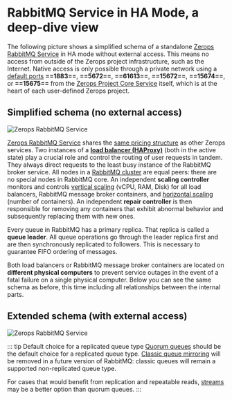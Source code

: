 # RabbitMQ Service in HA Mode, a deep-dive view

The following picture shows a simplified schema of a standalone [Zerops RabbitMQ Service](/documentation/services/message-brokers/rabbitmq.html) in HA mode without external access. This means no access from outside of the Zerops project infrastructure, such as the Internet. Native access is only possible through a private network using a [default ports](/documentation/services/message-brokers/rabbitmq.html#hostname-and-ports) **==1883==**, **==5672==**, **==61613==**, **==15672==**, **==15674==**, or **==15675==** from the [Zerops Project Core Service](/documentation/overview/how-zerops-works-inside/typical-schemas-of-zerops-projects.html) itself, which is at the heart of each user-defined Zerops project.

## Simplified schema (no external access)

![Zerops RabbitMQ Service](./images/Zerops-RabbitMQ-Service-Base.png "Zerops RabbitMQ Service")

[Zerops RabbitMQ Service](/documentation/services/message-brokers/rabbitmq.html) shares the [same pricing structure](/documentation/overview/pricing.html#services) as other Zerops services. Two instances of a **[load balancer (HAProxy)](http://www.haproxy.org)** (both in the active state) play a crucial role and control the routing of user requests in tandem. They always direct requests to the least busy instance of the RabbitMQ broker service. All nodes in a [RabbitMQ cluster](https://www.rabbitmq.com/clustering.html#peer-equality) are equal peers: there are no special nodes in RabbitMQ core. An independent **scaling controller** monitors and controls [vertical scaling](/documentation/automatic-scaling/how-automatic-scaling-works.html#vertical-scaling) (vCPU, RAM, Disk) for all load balancers, RabbitMQ message broker containers, and [horizontal scaling](/documentation/automatic-scaling/how-automatic-scaling-works.html#horizontal-scaling) (number of containers). An independent **repair controller** is then responsible for removing any containers that exhibit abnormal behavior and subsequently replacing them with new ones.

Every queue in RabbitMQ has a primary replica. That replica is called a **queue leader**. All queue operations go through the leader replica first and are then synchronously replicated to followers. This is necessary to guarantee FIFO ordering of messages.

Both load balancers or RabbitMQ message broker containers are located on **different physical computers** to prevent service outages in the event of a fatal failure on a single physical computer. Below you can see the same schema as before, this time including all relationships between the internal parts.

## Extended schema (with external access)

![Zerops RabbitMQ Service](./images/Zerops-RabbitMQ-Service-Detail.png "Zerops RabbitMQ Service")

<!-- markdownlint-disable DOCSMD004 -->
::: tip Default choice for a replicated queue type
[Quorum queues](https://www.rabbitmq.com/quorum-queues.html) should be the default choice for a replicated queue type. [Classic queue mirroring](https://www.rabbitmq.com/ha.html) will be removed in a future version of RabbitMQ: classic queues will remain a supported non-replicated queue type.

For cases that would benefit from replication and repeatable reads, [streams](https://www.rabbitmq.com/streams.html) may be a better option than quorum queues.
:::
<!-- markdownlint-enable DOCSMD004 -->
